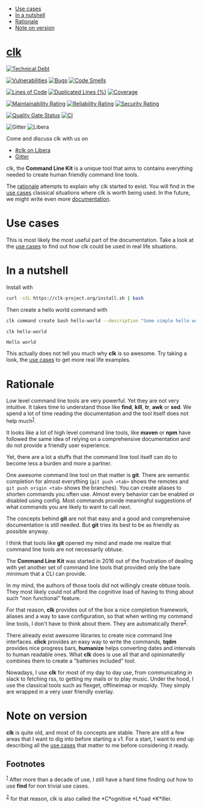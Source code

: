 - [Use cases](#d7cb0451-bc8f-42cc-912c-8a46599375a7)
- [In a nutshell](#fe60735c-91c2-4f54-8ae2-7e3b307f27a5)
- [Rationale](#7857f3bb-e4c7-4bad-9e27-ea48bf808a44)
- [Note on version](#8152d0c9-564d-4761-a847-66a40e41aac5)

[clk](https://clk-project.org/)
==============================================================================

[![Technical Debt](https://sonarcloud.io/api/project_badges/measure?project=clk-project_clk&metric=sqale_index)](https://sonarcloud.io/dashboard?id=clk-project_clk)

[![Vulnerabilities](https://sonarcloud.io/api/project_badges/measure?project=clk-project_clk&metric=vulnerabilities)](https://sonarcloud.io/dashboard?id=clk-project_clk)
[![Bugs](https://sonarcloud.io/api/project_badges/measure?project=clk-project_clk&metric=bugs)](https://sonarcloud.io/dashboard?id=clk-project_clk)
[![Code Smells](https://sonarcloud.io/api/project_badges/measure?project=clk-project_clk&metric=code_smells)](https://sonarcloud.io/dashboard?id=clk-project_clk)

[![Lines of Code](https://sonarcloud.io/api/project_badges/measure?project=clk-project_clk&metric=ncloc)](https://sonarcloud.io/dashboard?id=clk-project_clk)
[![Duplicated Lines (%)](https://sonarcloud.io/api/project_badges/measure?project=clk-project_clk&metric=duplicated_lines_density)](https://sonarcloud.io/dashboard?id=clk-project_clk)
[![Coverage](https://sonarcloud.io/api/project_badges/measure?project=clk-project_clk&metric=coverage)](https://sonarcloud.io/dashboard?id=clk-project_clk)

[![Maintainability Rating](https://sonarcloud.io/api/project_badges/measure?project=clk-project_clk&metric=sqale_rating)](https://sonarcloud.io/dashboard?id=clk-project_clk)
[![Reliability Rating](https://sonarcloud.io/api/project_badges/measure?project=clk-project_clk&metric=reliability_rating)](https://sonarcloud.io/dashboard?id=clk-project_clk)
[![Security Rating](https://sonarcloud.io/api/project_badges/measure?project=clk-project_clk&metric=security_rating)](https://sonarcloud.io/dashboard?id=clk-project_clk)

[![Quality Gate Status](https://sonarcloud.io/api/project_badges/measure?project=clk-project_clk&metric=alert_status)](https://sonarcloud.io/dashboard?id=clk-project_clk)
[![CI](https://github.com/clk-project/clk/actions/workflows/ci.yml/badge.svg)](https://github.com/clk-project/clk/actions/workflows/ci.yml)

![Gitter ](https://img.shields.io/gitter/room/clk-project/clk)
![Libera](https://raster.shields.io/badge/libera.chat-%23clk-blue)

Come and discuss clk with us on

-   [#clk on Libera](https://web.libera.chat/?channels)
-   [Gitter](https://gitter.im/clk-project/community)

clk, the **Command Line Kit** is a unique tool that aims to contains everything needed to create human friendly command line tools.

The [rationale](#7857f3bb-e4c7-4bad-9e27-ea48bf808a44) attempts to explain why clk started to exist. You will find in the [use cases](./doc/use_cases) classical situations where clk is worth being used. In the future, we might write even more [documentation](./doc).


<a id="d7cb0451-bc8f-42cc-912c-8a46599375a7"></a>

# Use cases

This is most likely the most useful part of the documentation. Take a look at the [use cases](./doc/use_cases) to find out how clk could be used in real life situations.


<a id="fe60735c-91c2-4f54-8ae2-7e3b307f27a5"></a>

# In a nutshell

Install with

```bash
curl -sSL https://clk-project.org/install.sh | bash
```

Then create a hello world command with

```bash
clk command create bash hello-world --description "Some simple hello world command" --body 'echo "Hello world"'
```

```bash
clk hello-world
```

    Hello world

This actually does not tell you much why **clk** is so awesome. Try taking a look, the [use cases](./doc/use_cases) to get more real life examples.


<a id="7857f3bb-e4c7-4bad-9e27-ea48bf808a44"></a>

# Rationale

Low level command line tools are very powerful. Yet they are not very intuitive. It takes time to understand those like **find**, **kill**, **tr**, **awk** or **sed**. We spend a lot of time reading the documentation and the tool itself does not help much<sup><a id="fnr.1" class="footref" href="#fn.1" role="doc-backlink">1</a></sup>.

It looks like a lot of high level command line tools, like **maven** or **npm** have followed the same idea of relying on a comprehensive documentation and do not provide a friendly user experience.

Yet, there are a lot a stuffs that the command line tool itself can do to become less a burden and more a partner.

One awesome command line tool on that matter is **git**. There are semantic completion for almost everything (`git push <tab>` shows the remotes and `git push origin <tab>` shows the branches). You can create aliases to shorten commands you often use. Almost every behavior can be enabled or disabled using config. Most commands provide meaningful suggestions of what commands you are likely to want to call next.

The concepts behind **git** are not that easy and a good and comprehensive documentation is still needed. But **git** tries its best to be as friendly as possible anyway.

I think that tools like **git** opened my mind and made me realize that command line tools are not necessarily obtuse.

The **Command Line Kit** was started in 2016 out of the frustration of dealing with yet another set of command line tools that provided only the bare minimum that a CLI can provide.

In my mind, the authors of those tools did not willingly create obtuse tools. They most likely could not afford the cognitive load of having to thing about such "non functional" feature.

For that reason, **clk** provides out of the box a nice completion framework, aliases and a way to save configuration, so that when writing my command line tools, I don't have to think about them. They are automatically there<sup><a id="fnr.2" class="footref" href="#fn.2" role="doc-backlink">2</a></sup>.

There already exist awesome libraries to create nice command line interfaces. **click** provides an easy way to write the commands, **tqdm** provides nice progress bars, **humanize** helps converting dates and intervals to human readable ones. What **clk** does is use all that and opinionatedly combines them to create a "batteries included" tool.

Nowadays, I use **clk** for most of my day to day use, from communicating in slack to fetching rss, to getting my mails or to play music. Under the hood, I use the classical tools such as flexget, offlineimap or mopidy. They simply are wrapped in a very user friendly overlay.


<a id="8152d0c9-564d-4761-a847-66a40e41aac5"></a>

# Note on version

**clk** is quite old, and most of its concepts are stable. There are still a few areas that I want to dig into before starting a v1. For a start, I want to end up describing all the [use cases](./doc/use_cases) that matter to me before considering it ready.

## Footnotes

<sup><a id="fn.1" class="footnum" href="#fnr.1">1</a></sup> After more than a decade of use, I still have a hard time finding out how to use **find** for non trivial use cases.

<sup><a id="fn.2" class="footnum" href="#fnr.2">2</a></sup> for that reason, clk is also called the \*C\*ognitive \*L\*oad \*K\*iller.
